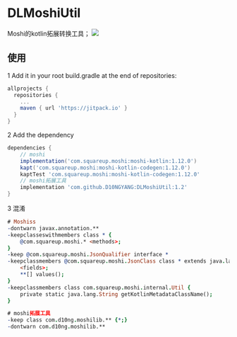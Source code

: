 # DLMoshiUtil
Moshi的kotlin拓展转换工具；
[![](https://jitpack.io/v/D10NGYANG/DLMoshiUtil.svg)](https://jitpack.io/#D10NGYANG/DLMoshiUtil)

## 使用
1 Add it in your root build.gradle at the end of repositories:
```gradle
allprojects {
  repositories {
    ...
    maven { url 'https://jitpack.io' }
  }
}
```
2 Add the dependency
```gradle
dependencies {
    // moshi
    implementation('com.squareup.moshi:moshi-kotlin:1.12.0')
    kapt('com.squareup.moshi:moshi-kotlin-codegen:1.12.0')
    kaptTest 'com.squareup.moshi:moshi-kotlin-codegen:1.12.0'
    // moshi拓展工具
    implementation 'com.github.D10NGYANG:DLMoshiUtil:1.2'
}
```
3 混淆
```pro
# Moshiss
-dontwarn javax.annotation.**
-keepclasseswithmembers class * {
    @com.squareup.moshi.* <methods>;
}
-keep @com.squareup.moshi.JsonQualifier interface *
-keepclassmembers @com.squareup.moshi.JsonClass class * extends java.lang.Enum {
    <fields>;
    **[] values();
}
-keepclassmembers class com.squareup.moshi.internal.Util {
    private static java.lang.String getKotlinMetadataClassName();
}

# moshi拓展工具
-keep class com.d10ng.moshilib.** {*;}
-dontwarn com.d10ng.moshilib.**
```
